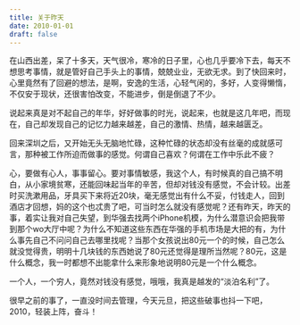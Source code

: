 ```yaml
---
title: 关于昨天
date: 2010-01-01
draft: false
---
```


在山西出差，呆了十多天，天气很冷，寒冷的日子里，心也几乎要冷下去，每天不想思考事情，就是管好自己手头上的事情，兢兢业业，无欲无求。到了快回来时，心里竟然有了回避的想法，是啊，安逸的生活，心轻气闲的，多好，人变得懒惰，不仅安于现状，还很害怕改变，不能进步，倒是倒退了不少。

说起来真是对不起自己的年华，好好做事的时光，说起来，也就是这几年吧，而现在，自己却发现自己的记忆力越来越差，自己的激情、热情，越来越匮乏。

回来深圳之后，又开始无头无脑地忙碌，这种忙碌的状态却没有丝毫的成就感可言，那种被工作所迫而做事的感觉。何谓自己喜欢？何谓在工作中乐此不疲？

心，要做有心人，事事留心。要对事情敏感，我这个人，有时候真的自己搞不明白，从小家境贫寒，还能回味起当年的辛苦，但却对钱没有感觉，不会计较。出差时买洗漱用品，牙具买下来将近20块，毫无感觉出有什么不妥，付钱走人，回到酒店才回想，妈的这个也忒贵了吧，可当时怎么就没有感觉呢？还有昨天，昨天的事，着实让我对自己失望，到华强去找两个iPhone机模，为什么潜意识会把我带到那个wo大厅中呢？为什么不知道这些东西在华强的手机市场是大把的有，为什么事先自己不问问自己去哪里找呢？当那个女孩说出80元一个的时候，自己怎么就没觉得贵，明明十几块钱的东西她说了80元还觉得是理所当然呢？80元，这是什么概念，我一时都想不出能拿什么来形象地说明80元是一个什么概念。

一个人，一个穷人，竟然对钱没有感觉，哦哦，我真是越发的“淡泊名利”了。

很早之前的事了，一直没时间去管理，今天元旦，把这些破事也抖一下吧，2010，轻装上阵，奋斗！